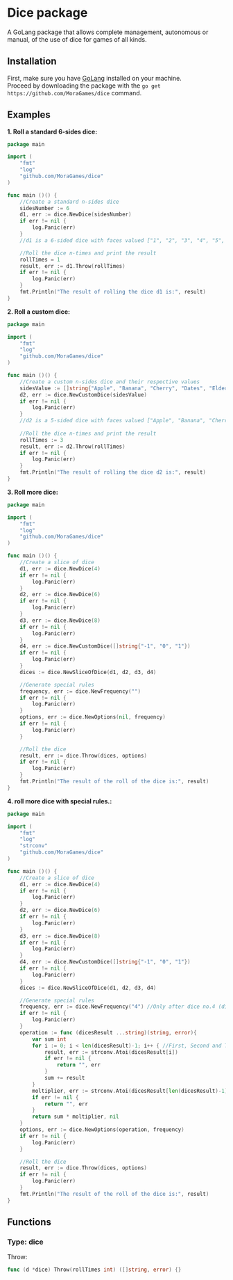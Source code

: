 # Dice package
A GoLang package that allows complete management, autonomous or manual, of the use of dice for games of all kinds.

## Installation
First, make sure you have [GoLang](https://golang.org/doc/install) installed on your machine.<br>
Proceed by downloading the package with the `go get https://github.com/MoraGames/dice` command.<br>

## Examples
**1. Roll a standard 6-sides dice:**
```Go
package main

import (
	"fmt"
	"log"
	"github.com/MoraGames/dice"
)

func main ()() {
	//Create a standard n-sides dice
	sidesNumber := 6
	d1, err := dice.NewDice(sidesNumber)
	if err != nil {
		log.Panic(err)
	}
	//d1 is a 6-sided dice with faces valued ["1", "2", "3", "4", "5", "6"].

	//Roll the dice n-times and print the result
	rollTimes = 1
	result, err := d1.Throw(rollTimes)
	if err != nil {
		log.Panic(err)
	}
	fmt.Println("The result of rolling the dice d1 is:", result)
}
```
**2. Roll a custom dice:**
```Go
package main

import (
	"fmt"
	"log"
	"github.com/MoraGames/dice"
)

func main ()() {
	//Create a custom n-sides dice and their respective values
	sidesValue := []string{"Apple", "Banana", "Cherry", "Dates", "Elderberry"}
	d2, err := dice.NewCustomDice(sidesValue)
	if err != nil {
		log.Panic(err)
	}
	//d2 is a 5-sided dice with faces valued ["Apple", "Banana", "Cherry", "Dates", "Elderberry"]
	
	//Roll the dice n-times and print the result
	rollTimes := 3
	result, err := d2.Throw(rollTimes)
	if err != nil {
		log.Panic(err)
	}
	fmt.Println("The result of rolling the dice d2 is:", result)
}
```
**3. Roll more dice:**
```Go
package main

import (
	"fmt"
	"log"
	"github.com/MoraGames/dice"
)

func main ()() {
	//Create a slice of dice
	d1, err := dice.NewDice(4)
	if err != nil {
		log.Panic(err)
	}
	d2, err := dice.NewDice(6)
	if err != nil {
		log.Panic(err)
	}
	d3, err := dice.NewDice(8)
	if err != nil {
		log.Panic(err)
	}
	d4, err := dice.NewCustomDice([]string{"-1", "0", "1"})
	if err != nil {
		log.Panic(err)
	}
	dices := dice.NewSliceOfDice(d1, d2, d3, d4)

	//Generate special rules
	frequency, err := dice.NewFrequency("")
	if err != nil {
		log.Panic(err)
	}
	options, err := dice.NewOptions(nil, frequency)
	if err != nil {
		log.Panic(err)
	}

	//Roll the dice
	result, err := dice.Throw(dices, options)
	if err != nil {
		log.Panic(err)
	}
	fmt.Println("The result of the roll of the dice is:", result)
}
```
**4. roll more dice with special rules.:**
```Go
package main

import (
	"fmt"
	"log"
	"strconv"
	"github.com/MoraGames/dice"
)

func main ()() {
	//Create a slice of dice
	d1, err := dice.NewDice(4)
	if err != nil {
		log.Panic(err)
	}
	d2, err := dice.NewDice(6)
	if err != nil {
		log.Panic(err)
	}
	d3, err := dice.NewDice(8)
	if err != nil {
		log.Panic(err)
	}
	d4, err := dice.NewCustomDice([]string{"-1", "0", "1"})
	if err != nil {
		log.Panic(err)
	}
	dices := dice.NewSliceOfDice(d1, d2, d3, d4)

	//Generate special rules
	frequency, err := dice.NewFrequency("4") //Only after dice no.4 (dices[3])
	if err != nil {
		log.Panic(err)
	}
	operation := func (dicesResult ...string)(string, error){
		var sum int
		for i := 0; i < len(dicesResult)-1; i++ { //First, Second and Third dices
			result, err := strconv.Atoi(dicesResult[i])
			if err != nil {
				return "", err
			}
			sum += result
		}
		moltiplier, err := strconv.Atoi(dicesResult[len(dicesResult)-1]) //Fourth dice
		if err != nil {
			return "", err
		}
		return sum * moltiplier, nil
	}
	options, err := dice.NewOptions(operation, frequency)
	if err != nil {
		log.Panic(err)
	}

	//Roll the dice
	result, err := dice.Throw(dices, options)
	if err != nil {
		log.Panic(err)
	}
	fmt.Println("The result of the roll of the dice is:", result)
}
```
## Functions
### Type: dice
Throw:
```Go
func (d *dice) Throw(rollTimes int) ([]string, error) {}
```